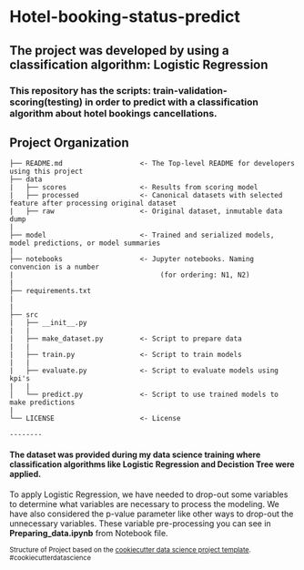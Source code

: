# Hotel-booking-status-predict
## The project was developed by using a classification algorithm: Logistic Regression
### This repository has the scripts: train-validation-scoring(testing) in order to predict with a classification algorithm about hotel bookings cancellations. 


Project Organization
----------------------


    ├── README.md                   <- The Top-level README for developers using this project
    ├── data
    |   ├── scores                  <- Results from scoring model
    |   ├── processed               <- Canonical datasets with selected feature after processing original dataset
    |   ├── raw                     <- Original dataset, inmutable data dump
    |
    ├── model                       <- Trained and serialized models, model predictions, or model summaries
    |
    ├── notebooks                   <- Jupyter notebooks. Naming convencion is a number 
    |                                    (for ordering: N1, N2)
    |
    ├── requirements.txt
    |
    |
    ├── src
    |   ├── __init__.py
    |   |
    |   ├── make_dataset.py         <- Script to prepare data
    |   |
    |   ├── train.py                <- Script to train models
    |   |
    |   ├── evaluate.py             <- Script to evaluate models using kpi's
    |   |
    │   └── predict.py              <- Script to use trained models to make predictions
    |
    └── LICENSE                     <- License
    
    --------

#### The dataset was provided during my data science training where classification algorithms like Logistic Regression and Decistion Tree were applied.

To apply Logistic Regression, we have needed to drop-out some variables to determine what variables are necessary to process the modeling. We have also considered the p-value parameter like other ways to drop-out the unnecessary variables. These variable pre-processing you can see in **Preparing_data.ipynb** from Notebook file.

<p><small>Structure of Project based on the <a target="_blank" href="https://drivendata.github.io/cookiecutter-data-science/">cookiecutter data science project template</a>. #cookiecutterdatascience</small></p>
